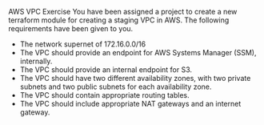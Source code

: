 AWS VPC Exercise
You have been assigned a project to create a new terraform module for creating a staging VPC in AWS. The following requirements have been given to you.
- The network supernet of 172.16.0.0/16
- The VPC should provide an endpoint for AWS Systems Manager (SSM), internally.
- The VPC should provide an internal endpoint for S3.
- The VPC should have two different availability zones, with two private subnets and two public subnets for each availability zone.
- The VPC should contain appropriate routing tables.
- The VPC should include appropriate NAT gateways and an internet gateway.

